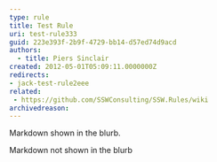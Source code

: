 ```yaml
---
type: rule
title: Test Rule
uri: test-rule333
guid: 223e393f-2b9f-4729-bb14-d57ed74d9acd
authors:
  - title: Piers Sinclair
created: 2012-05-01T05:09:11.0000000Z
redirects:
- jack-test-rule2eee
related:
 - https://github.com/SSWConsulting/SSW.Rules/wiki
archivedreason:
---
```

Markdown shown in the blurb.
<!--endintro-->
Markdown not shown in the blurb
